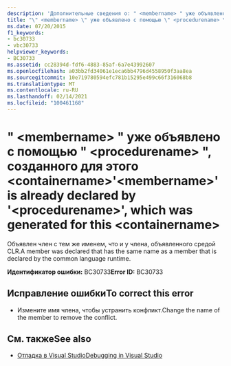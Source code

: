 ```yaml
---
description: 'Дополнительные сведения о: " <membername> " уже объявлено с помощью "" <procedurename> , созданного для этого <containername>'
title: "\" <membername> \" уже объявлено с помощью \" <procedurename> \", созданного для этого <containername>"
ms.date: 07/20/2015
f1_keywords:
- bc30733
- vbc30733
helpviewer_keywords:
- BC30733
ms.assetid: cc28394d-fdf6-4883-85af-6a7e43992607
ms.openlocfilehash: a03bb2fd34061e1eca6bb4796d4558950f3aa8ea
ms.sourcegitcommit: 10e719780594efc781b15295e499c66f316068b8
ms.translationtype: MT
ms.contentlocale: ru-RU
ms.lasthandoff: 02/14/2021
ms.locfileid: "100461168"
---
```

# <a name="membername-is-already-declared-by-procedurename-which-was-generated-for-this-containername"></a><span data-ttu-id="c113b-103">" \<membername> " уже объявлено с помощью " \<procedurename> ", созданного для этого \<containername></span><span class="sxs-lookup"><span data-stu-id="c113b-103">'\<membername>' is already declared by '\<procedurename>', which was generated for this \<containername></span></span>

<span data-ttu-id="c113b-104">Объявлен член с тем же именем, что и у члена, объявленного средой CLR.</span><span class="sxs-lookup"><span data-stu-id="c113b-104">A member was declared that has the same name as a member that is declared by the common language runtime.</span></span>

<span data-ttu-id="c113b-105">**Идентификатор ошибки:** BC30733</span><span class="sxs-lookup"><span data-stu-id="c113b-105">**Error ID:** BC30733</span></span>

## <a name="to-correct-this-error"></a><span data-ttu-id="c113b-106">Исправление ошибки</span><span class="sxs-lookup"><span data-stu-id="c113b-106">To correct this error</span></span>

- <span data-ttu-id="c113b-107">Измените имя члена, чтобы устранить конфликт.</span><span class="sxs-lookup"><span data-stu-id="c113b-107">Change the name of the member to remove the conflict.</span></span>

## <a name="see-also"></a><span data-ttu-id="c113b-108">См. также</span><span class="sxs-lookup"><span data-stu-id="c113b-108">See also</span></span>

- [<span data-ttu-id="c113b-109">Отладка в Visual Studio</span><span class="sxs-lookup"><span data-stu-id="c113b-109">Debugging in Visual Studio</span></span>](/visualstudio/debugger/debugger-feature-tour)
